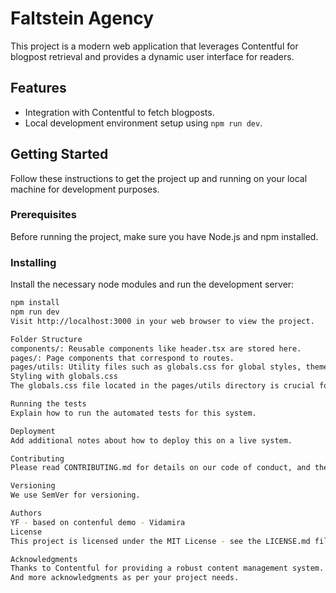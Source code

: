 



# Faltstein Agency

This project is a modern web application that leverages Contentful for blogpost retrieval and provides a dynamic user interface for readers.

## Features

- Integration with Contentful to fetch blogposts.
- Local development environment setup using `npm run dev`.

## Getting Started

Follow these instructions to get the project up and running on your local machine for development purposes.

### Prerequisites

Before running the project, make sure you have Node.js and npm installed.

### Installing

Install the necessary node modules and run the development server:

```bash
npm install
npm run dev
Visit http://localhost:3000 in your web browser to view the project.

Folder Structure
components/: Reusable components like header.tsx are stored here.
pages/: Page components that correspond to routes.
pages/utils: Utility files such as globals.css for global styles, theme switching, and dark mode toggling.
Styling with globals.css
The globals.css file located in the pages/utils directory is crucial for setting global styles, such as root color variables that allow for easy theme switching and enable dark mode support.

Running the tests
Explain how to run the automated tests for this system.

Deployment
Add additional notes about how to deploy this on a live system.

Contributing
Please read CONTRIBUTING.md for details on our code of conduct, and the process for submitting pull requests.

Versioning
We use SemVer for versioning.

Authors
YF - based on contenful demo - Vidamira
License
This project is licensed under the MIT License - see the LICENSE.md file for details.

Acknowledgments
Thanks to Contentful for providing a robust content management system.
And more acknowledgments as per your project needs.